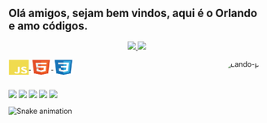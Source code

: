 ##  Olá amigos, sejam bem vindos, aqui é o Orlando e amo códigos.
<div align="center">
  <a href="https://github.com/landodanvers">
  <img height="180em" src="https://github-readme-stats.vercel.app/api?username=landodanvers&show_icons=true&theme=midnight-purple&include_all_commits=true&count_private=true"/>
  <img height="180em" src="https://github-readme-stats.vercel.app/api/top-langs/?username=landodanvers&layout=compact&langs_count=7&theme=midnight-purple"/>
</div>
<div style="display: inline_block"><br>
  <img align="center" alt="Lando-Js" height="30" width="40" src="https://raw.githubusercontent.com/devicons/devicon/master/icons/javascript/javascript-plain.svg">
  <img align="center" alt="Lando-HTML" height="30" width="40" src="https://raw.githubusercontent.com/devicons/devicon/master/icons/html5/html5-original.svg">
  <img align="center" alt="Lando-CSS" height="30" width="40" src="https://raw.githubusercontent.com/devicons/devicon/master/icons/css3/css3-original.svg">
  <img align="right" alt="Lando-pic" height="150" style="border-radius:50px;" src="https://share-cdn.picrew.me/shareImg/org/202203/1481454_evjxWIra.png">
</div>
  
  ##
 
<div> 
  <a href="https://youtube.com/channel/UCbeCfTlcYw801Or_-q-jdHw" target="_blank"><img src="https://img.shields.io/badge/YouTube-FF0000?style=for-the-badge&logo=youtube&logoColor=white" target="_blank"></a>
  <a href="https://instagram.com/lando_cerqueira" target="_blank"><img src="https://img.shields.io/badge/-Instagram-%23E4405F?style=for-the-badge&logo=instagram&logoColor=white" target="_blank"></a>
 	<a href="https://www.twitch.tv/landodanvers" target="_blank"><img src="https://img.shields.io/badge/Twitch-9146FF?style=for-the-badge&logo=twitch&logoColor=white" target="_blank"></a> 
  <a href = "mailto:contatolandodanvers@gmail.com"><img src="https://img.shields.io/badge/-Gmail-%23333?style=for-the-badge&logo=gmail&logoColor=white" target="_blank"></a>
  <a href="https://www.linkedin.com/in/orlando-cerqueira-0891b11a2" target="_blank"><img src="https://img.shields.io/badge/-LinkedIn-%230077B5?style=for-the-badge&logo=linkedin&logoColor=white" target="_blank"></a> 
  
 
  
  
  
  
  ![Snake animation](https://github.com/landodanvers/landodanvers/blob/output/github-contribution-grid-snake.svg)
 
</div>
